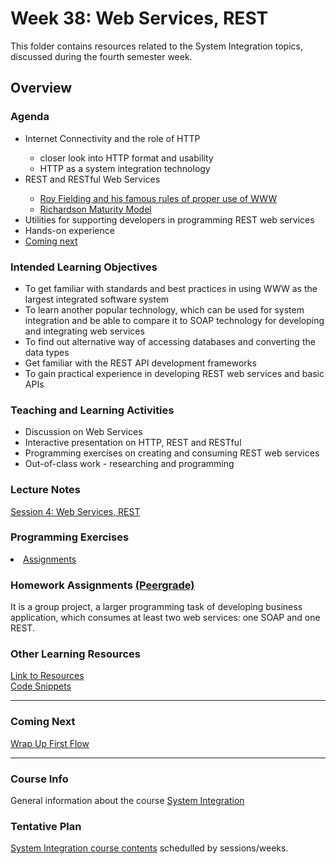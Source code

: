 # Week 38: Web Services, REST
This folder contains resources related to the System Integration topics, discussed during the fourth semester week.	
<h2>Overview</h2>
<h3>Agenda</h3>

<ul>
	<li>Internet Connectivity and the role of HTTP</li>
  <ul>
  		<li> closer look into HTTP format and usability</li>
		  <li> HTTP as a system integration technology</li>
	</ul>  
	<li>REST and RESTful Web Services</li>
	   <ul>
		  <li><a href="https://www.ics.uci.edu/~fielding/pubs/dissertation/fielding_dissertation.pdf">Roy Fielding and his famous rules of proper use of WWW</a></li>
		  <li><a href="https://martinfowler.com/articles/richardsonMaturityModel.html">Richardson Maturity Model</a></li>
	   </ul>  	
  	<li>Utilities for supporting developers in programming REST web services</li>
    <li>Hands-on experience</li> 
	<li><a href=https://github.com/datsoftlyngby/soft2019fall-si/tree/master/docs/Sessions/Week39>Coming next</a></li>
</ul>

<h3>Intended Learning Objectives</h3>
<ul>
	<li>To get familiar with standards and best practices in using WWW as the largest integrated software system</li>
	<li>To learn another popular technology, which can be used for system integration and be able to compare it to SOAP technology for developing and integrating web services</li>
	<li>To find out alternative way of accessing databases and converting the data types</li>
  <li>Get familiar with the REST API development frameworks</li>
	<li>To gain practical experience in developing REST web services and basic APIs</li>
</ul>

<h3>Teaching and Learning Activities</h3>
<ul>
	<li>Discussion on Web Services</li>
	<li>Interactive presentation on HTTP, REST and RESTful</li>
	<li>Programming exercises on creating and consuming REST web services</a></li>	
	<li>Out-of-class work - researching and programming</li>
</ul>
 
<h3>Lecture Notes</h3>
<a href="https://cphbusiness.mrooms.net/pluginfile.php/282621/mod_resource/content/1/Session4WSREST.pdf">Session 4: Web Services, REST</a>
  
<h3>Programming Exercises</h3>
<li><a href=https://github.com/datsoftlyngby/soft2019fall-si/tree/master/docs/Sessions/Week38/Assignments/>Assignments</a></li> 
      
<h3>Homework Assignments <a href="https://app.peergrade.io/teacher/courses/cad8c537-e32d-4552-b083-27aa02dfe9e6/assignments"> (Peergrade) </a> </h3>
It is a group project, a larger programming task of developing business application, which consumes at least two web services: one SOAP and one REST.<br>
	
<h3>Other Learning Resources</h3>
<a href="https://datsoftlyngby.github.io/soft2019fall-si/Sessions/Week38/Resources/">Link to Resources</a><br>
<a href="https://github.com/datsoftlyngby/soft2019fall-si/tree/master/code">Code Snippets</a>

<hr>
<h3>Coming Next</h3>
<a href="https://datsoftlyngby.github.io/soft2019fall-si/Sessions/Week39/">Wrap Up First Flow</a>
<hr>
<h3>Course Info</h3>
General information about the course <a href="https://datsoftlyngby.github.io/soft2019fall/SI/course-info.html"> System Integration</a>
<h3>Tentative Plan</h3>
<a href="https://datsoftlyngby.github.io/soft2019fall-si/Info/tentative-plan">System Integration course contents</a> schedulled by sessions/weeks.</a>


